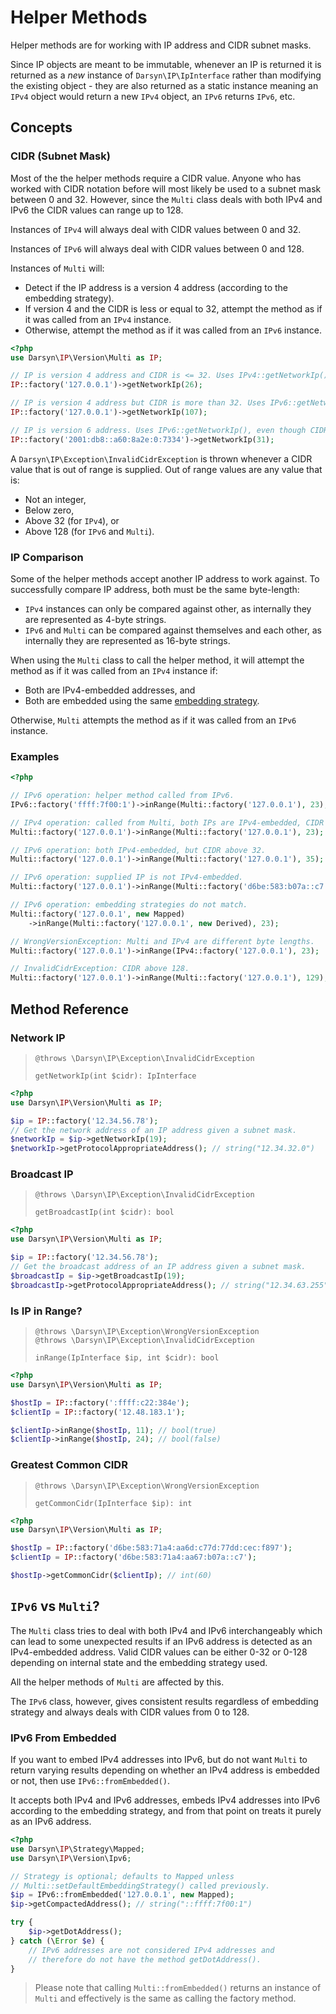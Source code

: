 # Helper Methods

Helper methods are for working with IP address and CIDR subnet masks.

Since IP objects are meant to be immutable, whenever an IP is returned it is
returned as a *new* instance of `Darsyn\IP\IpInterface` rather than modifying
the existing object - they are also returned as a static instance meaning an
`IPv4` object would return a new `IPv4` object, an `IPv6` returns `IPv6`, etc.

## Concepts

### CIDR (Subnet Mask)

Most of the the helper methods require a CIDR value. Anyone who has worked with
CIDR notation before will most likely be used to a subnet mask between 0 and 32.
However, since the `Multi` class deals with both IPv4 and IPv6 the CIDR values
can range up to 128.

Instances of `IPv4` will always deal with CIDR values between 0 and 32.

Instances of `IPv6` will always deal with CIDR values between 0 and 128.

Instances of `Multi` will:

- Detect if the IP address is a version 4 address (according to the embedding
  strategy).
- If version 4 and the CIDR is less or equal to 32, attempt the method as if it
  was called from an `IPv4` instance.
- Otherwise, attempt the method as if it was called from an `IPv6` instance.

```php
<?php
use Darsyn\IP\Version\Multi as IP;

// IP is version 4 address and CIDR is <= 32. Uses IPv4::getNetworkIp().
IP::factory('127.0.0.1')->getNetworkIp(26);

// IP is version 4 address but CIDR is more than 32. Uses IPv6::getNetworkIp().
IP::factory('127.0.0.1')->getNetworkIp(107);

// IP is version 6 address. Uses IPv6::getNetworkIp(), even though CIDR is below 32.
IP::factory('2001:db8::a60:8a2e:0:7334')->getNetworkIp(31);
```

A `Darsyn\IP\Exception\InvalidCidrException` is thrown whenever a CIDR value
that is out of range is supplied. Out of range values are any value that is:

- Not an integer,
- Below zero,
- Above 32 (for `IPv4`), or
- Above 128 (for `IPv6` and `Multi`).

### IP Comparison

Some of the helper methods accept another IP address to work against. To
successfully compare IP address, both must be the same byte-length:

- `IPv4` instances can only be compared against other, as internally they are
  represented as 4-byte strings.
- `IPv6` and `Multi` can be compared against themselves and each other, as
  internally they are represented as 16-byte strings.

When using the `Multi` class to call the helper method, it will attempt the
method as if it was called from an `IPv4` instance if:

- Both are IPv4-embedded addresses, and
- Both are embedded using the same [embedding strategy](./05-strategies.md).

Otherwise, `Multi` attempts the method as if it was called from an `IPv6`
instance.

### Examples

```php
<?php

// IPv6 operation: helper method called from IPv6.
IPv6::factory('ffff:7f00:1')->inRange(Multi::factory('127.0.0.1'), 23);

// IPv4 operation: called from Multi, both IPs are IPv4-embedded, CIDR below 32.
Multi::factory('127.0.0.1')->inRange(Multi::factory('127.0.0.1'), 23);

// IPv6 operation: both IPv4-embedded, but CIDR above 32.
Multi::factory('127.0.0.1')->inRange(Multi::factory('127.0.0.1'), 35);

// IPv6 operation: supplied IP is not IPv4-embedded.
Multi::factory('127.0.0.1')->inRange(Multi::factory('d6be:583:b07a::c7'), 23);

// IPv6 operation: embedding strategies do not match.
Multi::factory('127.0.0.1', new Mapped)
    ->inRange(Multi::factory('127.0.0.1', new Derived), 23);

// WrongVersionException: Multi and IPv4 are different byte lengths.
Multi::factory('127.0.0.1')->inRange(IPv4::factory('127.0.0.1'), 23);

// InvalidCidrException: CIDR above 128.
Multi::factory('127.0.0.1')->inRange(Multi::factory('127.0.0.1'), 129);
```

## Method Reference

### Network IP

> ```
> @throws \Darsyn\IP\Exception\InvalidCidrException
>
> getNetworkIp(int $cidr): IpInterface
> ```


```php
<?php
use Darsyn\IP\Version\Multi as IP;

$ip = IP::factory('12.34.56.78');
// Get the network address of an IP address given a subnet mask.
$networkIp = $ip->getNetworkIp(19);
$networkIp->getProtocolAppropriateAddress(); // string("12.34.32.0")
```

### Broadcast IP

> ```
> @throws \Darsyn\IP\Exception\InvalidCidrException
>
> getBroadcastIp(int $cidr): bool
> ```

```php
<?php
use Darsyn\IP\Version\Multi as IP;

$ip = IP::factory('12.34.56.78');
// Get the broadcast address of an IP address given a subnet mask.
$broadcastIp = $ip->getBroadcastIp(19);
$broadcastIp->getProtocolAppropriateAddress(); // string("12.34.63.255")
```

### Is IP in Range?

> ```
> @throws \Darsyn\IP\Exception\WrongVersionException
> @throws \Darsyn\IP\Exception\InvalidCidrException
>
> inRange(IpInterface $ip, int $cidr): bool
> ```

```php
<?php
use Darsyn\IP\Version\Multi as IP;

$hostIp = IP::factory(':ffff:c22:384e');
$clientIp = IP::factory('12.48.183.1');

$clientIp->inRange($hostIp, 11); // bool(true)
$clientIp->inRange($hostIp, 24); // bool(false)
```

### Greatest Common CIDR

> ```
> @throws \Darsyn\IP\Exception\WrongVersionException
>
> getCommonCidr(IpInterface $ip): int
> ```

```php
<?php
use Darsyn\IP\Version\Multi as IP;

$hostIp = IP::factory('d6be:583:71a4:aa6d:c77d:77dd:cec:f897');
$clientIp = IP::factory('d6be:583:71a4:aa67:b07a::c7');

$hostIp->getCommonCidr($clientIp); // int(60)
```

## `IPv6` vs `Multi`?

The `Multi` class tries to deal with both IPv4 and IPv6 interchangeably which
can lead to some unexpected results if an IPv6 address is detected as an
IPv4-embedded address. Valid CIDR values can be either 0-32 or 0-128 depending
on internal state and the embedding strategy used.

All the helper methods of `Multi` are affected by this.

The `IPv6` class, however, gives consistent results regardless of embedding
strategy and always deals with CIDR values from 0 to 128.

### IPv6 From Embedded

If you want to embed IPv4 addresses into IPv6, but do not want `Multi` to return
varying results depending on whether an IPv4 address is embedded or not, then
use `IPv6::fromEmbedded()`.

It accepts both IPv4 and IPv6 addresses, embeds IPv4 addresses into IPv6
according to the embedding strategy, and from that point on treats it purely as
an IPv6 address.

```php
<?php
use Darsyn\IP\Strategy\Mapped;
use Darsyn\IP\Version\Ipv6;

// Strategy is optional; defaults to Mapped unless
// Multi::setDefaultEmbeddingStrategy() called previously.
$ip = IPv6::fromEmbedded('127.0.0.1', new Mapped);
$ip->getCompactedAddress(); // string("::ffff:7f00:1")

try {
    $ip->getDotAddress();
} catch (\Error $e) {
    // IPv6 addresses are not considered IPv4 addresses and
    // therefore do not have the method getDotAddress().
}
```

> Please note that calling `Multi::fromEmbedded()` returns an instance of
> `Multi` and effectively is the same as calling the factory method.
